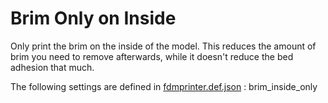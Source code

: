 # Brim Only on Inside

Only print the brim on the inside of the model. This reduces the amount of brim you need to remove afterwards, while it doesn't reduce the bed adhesion that much.

The following settings are defined in [fdmprinter.def.json](https://github.com/smartavionics/Cura/blob/mb-master/resources/definitions/fdmprinter.def.json) : brim_inside_only